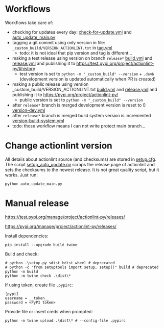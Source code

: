 # Workflows

Workflows take care of:

- checking for updates every day: [check-for-update.yml](.github/workflows/check-for-update.yml)
  and [auto_update_main.py](_custom_build/auto_update_main.py)
- tagging a git commit using only version in file: `_custom_build/VERSION_ACTIONLINT.txt`
  in [tag.yml](.github/workflows/tag.yml)
    - todo: it is not ideal that pip version and tag is different...
- making a test release using version on branch `release*`
  [build.yml](.github/workflows/build.yml) and
  [release.yml](.github/workflows/release.yml) and publishing it
  to https://test.pypi.org/project/actionlint-py/#history
    - test version is set to `python -m "_custom_build" --version` + `.devN` (development version is updated
      automatically when PR is created)
- making a public release using version _custom_build/VERSION_ACTIONLINT.txt
  [build.yml](.github/workflows/build.yml) and
  [release.yml](.github/workflows/release.yml) and publishing it
  to https://pypi.org/project/actionlint-py/
    - public version is set to `python -m "_custom_build" --version`
- after `release*` branch is merged development version is reset to 0
  [version-dev.yml](.github/workflows/version-dev.yml)
- after `release*` branch is merged build system version is incremented
  [version-build-system.yml](.github/workflows/version-build-system.yml)
- todo: those workflow means I can not write protect main branch...

# Change actionlint version

All details about actionlint source (and checksums) are stored in [setup.cfg](setup.cfg).
The script [setup_auto_update.py](setup_auto_update.py) scraps the release page of actionlint and sets the checksums to
the newest release. It is not great quality script, but it works. Just run:

```shell
python auto_update_main.py
```

# Manual release

https://test.pypi.org/manage/project/actionlint-py/releases/

https://pypi.org/manage/project/actionlint-py/releases/

Install dependencies:

```shell
pip install --upgrade build twine
```

Build and check:

```shell
# python .\setup.py sdist bdist_wheel # deprecated
# python -c "from setuptools import setup; setup()" build # deprecated
python -m build
python -m twine check .\dist\*
```

If using token, create file `.pypirc`:

```
[pypi]
username = __token__
password = <PyPI token>
```

Provide file or insert creds when prompted:

```shell
python -m twine upload .\dist\* # --config-file .pypirc
```
